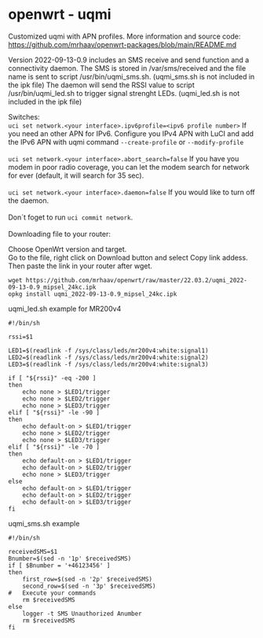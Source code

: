 # openwrt - uqmi

Customized uqmi with APN profiles.
More information and source code: https://github.com/mrhaav/openwrt-packages/blob/main/README.md

Version 2022-09-13-0.9 includes an SMS receive and send function and a connectivity daemon. 
The SMS is stored in /var/sms/received and the file name is sent to script /usr/bin/uqmi_sms.sh. (uqmi_sms.sh is not included in the ipk file)
The daemon will send the RSSI value to script /usr/bin/uqmi_led.sh to trigger signal strenght LEDs. (uqmi_led.sh is not included in the ipk file) 

Switches:\
`uci set network.<your interface>.ipv6profile=<ipv6 profile number>` If you need an other APN for IPv6. Configure you IPv4 APN with LuCI and add the IPv6 APN with uqmi command `--create-profile` or `--modify-profile`\
\
`uci set network.<your interface>.abort_search=false` If you have you modem in poor radio coverage, you can let the modem search for network for ever (default, it will search for 35 sec).\
\
`uci set network.<your interface>.daemon=false` If you would like to turn off the daemon.\
\
Don´t foget to run `uci commit network`.
\
\
Downloading file to your router:

Choose OpenWrt version and target.\
Go to the file, right click on Download button and select Copy link addess.\
Then paste the link in your router after wget.
```
wget https://github.com/mrhaav/openwrt/raw/master/22.03.2/uqmi_2022-09-13-0.9_mipsel_24kc.ipk
opkg install uqmi_2022-09-13-0.9_mipsel_24kc.ipk
```




uqmi_led.sh example for MR200v4
```
#!/bin/sh

rssi=$1

LED1=$(readlink -f /sys/class/leds/mr200v4:white:signal1)
LED2=$(readlink -f /sys/class/leds/mr200v4:white:signal2)
LED3=$(readlink -f /sys/class/leds/mr200v4:white:signal3)

if [ "${rssi}" -eq -200 ]
then
	echo none > $LED1/trigger
	echo none > $LED2/trigger
	echo none > $LED3/trigger
elif [ "${rssi}" -le -90 ]
then
	echo default-on > $LED1/trigger
	echo none > $LED2/trigger
	echo none > $LED3/trigger
elif [ "${rssi}" -le -70 ]
then
	echo default-on > $LED1/trigger
	echo default-on > $LED2/trigger
	echo none > $LED3/trigger
else
	echo default-on > $LED1/trigger
	echo default-on > $LED2/trigger
	echo default-on > $LED3/trigger
fi
```

uqmi_sms.sh example
```
#!/bin/sh

receivedSMS=$1
Bnumber=$(sed -n '1p' $receivedSMS)
if [ $Bnumber = '+46123456' ]
then
	first_row=$(sed -n '2p' $receivedSMS)
	second_row=$(sed -n '3p' $receivedSMS)
#	Execute your commands
	rm $receivedSMS
else
	logger -t SMS Unauthorized Anumber
	rm $receivedSMS
fi
```
